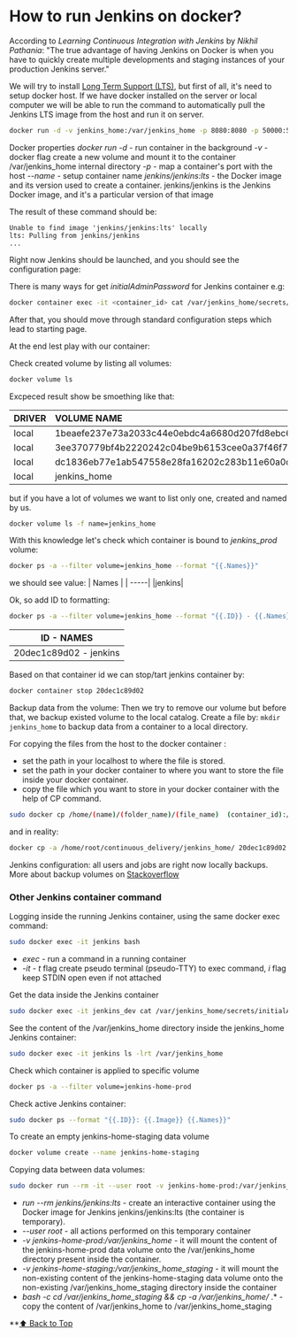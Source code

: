 # How to run Jenkins on docker?

According to *Learning Continuous Integration with Jenkins* by *Nikhil Pathania*: "The true advantage of having Jenkins on Docker is when you have to quickly create multiple developments and staging instances of your production Jenkins server."

We will try to install [Long Term Support (LTS)](https://www.jenkins.io/download/lts/), but first of all, it's need to setup docker host. If we have docker installed on the server or local computer we will be able to run the command to automatically pull the Jenkins LTS image from the host and run it on server. 

```bash
docker run -d -v jenkins_home:/var/jenkins_home -p 8080:8080 -p 50000:50000 --name jenkins jenkins/jenkins:lts
```
Docker properties
*docker run -d* - run container in the background
*-v* - docker flag create a new volume and mount it to the container /var/jenkins_home internal directory
*-p* - map a container's port with the host
*--name* - setup container name
*jenkins/jenkins:lts* - the Docker image and its version used to create a container. jenkins/jenkins is the Jenkins Docker image, and it's a particular version of that image

The result of these command should be:
```
Unable to find image 'jenkins/jenkins:lts' locally
lts: Pulling from jenkins/jenkins
...
```

Right now Jenkins should be launched, and you should see the configuration page:

There is many ways for get *initialAdminPassword* for Jenkins container e.g:
```bash
docker container exec -it <container_id> cat /var/jenkins_home/secrets/initialAdminPassword
``` 

After that, you should move through standard configuration steps which lead to starting page. 

At the end lest play with our container:

Check created volume by listing all volumes:
```bash
docker volume ls
```
Excpeced result show be smoething like that:

|DRIVER  |  VOLUME NAME|
| ------------- |:-------------|
|local   |  1beaefe237e73a2033c44e0ebdc4a6680d207fd8ebc6ed12a2dc6391573b76e7|
|local   |  3ee370779bf4b2220242c04be9b6153cee0a37f46f7d6b5c8012c09ea69d35f7|
|local   |  dc1836eb77e1ab547558e28fa16202c283b11e60a0d6eb19a44559b171b8e079|
|local   |  jenkins_home|

but if you have a lot of volumes we want to list only one, created and named by us.
```bash
docker volume ls -f name=jenkins_home

```
With this knowledge let's check which container is bound to *jenkins_prod* volume:
```bash
docker ps -a --filter volume=jenkins_home --format "{{.Names}}"
```
we should see value:
| Names |
| -----|
|jenkins|

Ok, so add ID to formatting:
```bash
docker ps -a --filter volume=jenkins_home --format "{{.ID}} - {{.Names}}"
```
|ID  - NAMES|
| -------------|
|20dec1c89d02 - jenkins|

Based on that container id we can stop/tart jenkins container by:
```bash
docker container stop 20dec1c89d02
```

Backup data from the volume:
Then we try to remove our volume but before that, we backup existed volume to the local catalog. Create a file by: ```mkdir jenkins_home``` to backup data from a container to a local directory. 

For copying the files from the host to the docker container :
- set the path in your localhost to where the file is stored.
- set the path in your docker container to where you want to store the file inside your docker container.
- copy the file which you want to store in your docker container with the help of CP command. 
```bash
sudo docker cp /home/(name)/(folder_name)/(file_name)  (container_id):/(to_the_place_you_want_the_file_to_be)
```

and in reality:
```bash
docker cp -a /home/root/continuous_delivery/jenkins_home/ 20dec1c89d02:/var/jenkins_home
```

Jenkins configuration: all users and jobs are right now locally backups. More about backup volumes on [Stackoverflow](https://stackoverflow.com/questions/50580536/backup-docker-volumes-is-simple-tar-archiving-not-sufficient)

### Other  Jenkins container command

Logging inside the running Jenkins container, using the same docker exec
command:

```bash
sudo docker exec -it jenkins bash
```
- *exec*  -  run a command in a running container 
- *-it* - *t* flag create pseudo terminal (pseudo-TTY) to exec command, *i* flag keep STDIN open even if not attached 

Get the data inside the Jenkins container
```bash
sudo docker exec -it jenkins_dev cat /var/jenkins_home/secrets/initialAdminPassword
```
See the content of the /var/jenkins_home directory inside the jenkins_home Jenkins container:
```bash
sudo docker exec -it jenkins ls -lrt /var/jenkins_home
```

Check which container is applied to specific volume
```bash
docker ps -a --filter volume=jenkins-home-prod
```

Check active Jenkins container:
```bash
sudo docker ps --format "{{.ID}}: {{.Image}} {{.Names}}"
```

To create an empty jenkins-home-staging data volume
```bash
docker volume create --name jenkins-home-staging
```

Copying data between data volumes:
```bash
sudo docker run --rm -it --user root -v jenkins-home-prod:/var/jenkins_home -v jenkins-home-staging:/var/jenkins_home_staging jenkins/jenkins:lts bash -c "cd /var/jenkins_home_staging && cp -a /var/jenkins_home/* ."
```
- *run --rm jenkins/jenkins:lts* - create an interactive container using the Docker image for Jenkins jenkins/jenkins:lts (the container is temporary).
- *--user root* - all actions performed on this temporary container
- *-v jenkins-home-prod:/var/jenkins_home* -  it will mount the content of the jenkins-home-prod data volume onto the /var/jenkins_home directory present inside the container.
- *-v jenkins-home-staging:/var/jenkins_home_staging* - it will mount the non-existing content of the jenkins-home-staging data volume onto the non-existing /var/jenkins_home_staging directory inside the container
- *bash -c cd /var/jenkins_home_staging && cp -a /var/jenkins_home/* .* - copy the content of /var/jenkins_home to /var/jenkins_home_staging

**[⬆ Back to Top](*https://github.com/witosh/learn-by-examples/blob/master/continuous-delivery/README.md*)
